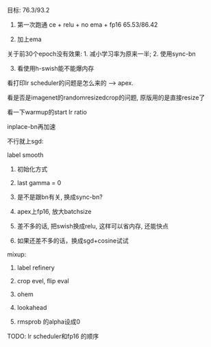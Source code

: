 目标: 
    76.3/93.2

1. 第一次跑通
ce + relu + no ema + fp16
    65.53/86.42

2. 加上ema

关于前30个epoch没有效果: 1. 减小学习率为原来一半; 2. 使用sync-bn

3. 看使用h-swish能不能爆内存

看打印lr scheduler的问题是怎么来的 --> apex.  

看是否是imagenet的randomresizedcrop的问题, 原版用的是直接resize了

看一下warmup的start lr ratio

inplace-bn再加速

不行就上sgd: 

label smooth
1. 初始化方式 
1. last gamma = 0

2. 是不是跟bn有关, 换成sync-bn?

2. apex上fp16, 放大batchsize

2. 差不多的话, 把swish换成relu, 这样可以省内存, 还能快点
3. 如果还差不多的话，换成sgd+cosine试试

mixup:

1. label refinery

2. crop evel, flip eval

3. ohem 

4. lookahead


5. rmsprob 的alpha设成0


TODO: 
lr scheduler和fp16 的顺序
